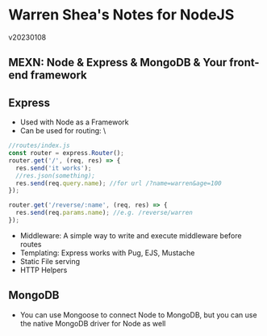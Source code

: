 # Warren Shea's Notes for NodeJS
v20230108

## MEXN: Node & Express & MongoDB & Your front-end framework

## Express
* Used with Node as a Framework
* Can be used for routing: \
```javascript
//routes/index.js
const router = express.Router();
router.get('/', (req, res) => {
  res.send('it works');
  //res.json(something);
  res.send(req.query.name); //for url /?name=warren&age=100
});

router.get('/reverse/:name', (req, res) => {
  res.send(req.params.name); //e.g. /reverse/warren
});
```

* Middleware: A simple way to write and execute middleware before routes
* Templating: Express works with Pug, EJS, Mustache
* Static File serving
* HTTP Helpers

## MongoDB
* You can use Mongoose to connect Node to MongoDB, but you can use the native MongoDB driver for Node as well

